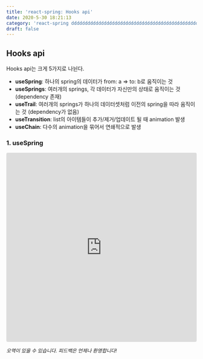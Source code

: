 ```yaml
---
title: 'react-spring: Hooks api'
date: 2020-5-30 18:21:13
category: 'react-spring dddddddddddddddddddddddddddddddddddddddddddddddddddddddddddddddddddddddddd'
draft: false
---
```


## Hooks api

Hooks api는 크게 5가지로 나뉜다.

- **useSpring**: 하나의 spring의 데이터가 from: a => to: b로 움직이는 것
- **useSprings**: 여러개의 springs, 각 데이터가 자신만의 상태로 움직이는 것 (dependency 존재)
- **useTrail**: 여러개의 springs가 하나의 데이터셋처럼 이전의 spring을 따라 움직이는 것 (dependency가 없음)
- **useTransition**: list의 아이템들이 추가/제거/업데이트 될 때 animation 발생
- **useChain**: 다수의 animation을 묶어서 연쇄적으로 발생

### 1. useSpring

<iframe
     src="https://codesandbox.io/embed/q3ypxr5yp4?fontsize=14&hidenavigation=1&theme=dark"
     style="width:100%; height:500px; border:0; border-radius: 4px; overflow:hidden;"
     title="basic useTransition masonry grid"
     allow="accelerometer; ambient-light-sensor; camera; encrypted-media; geolocation; gyroscope; hid; microphone; midi; payment; usb; vr; xr-spatial-tracking"
     sandbox="allow-autoplay allow-forms allow-modals allow-popups allow-presentation allow-same-origin allow-scripts"
></iframe>

<br>

<p style="font-size: 13px; font-style: italic">오역이 있을 수 있습니다. 피드백은 언제나 환영합니다!</p>
